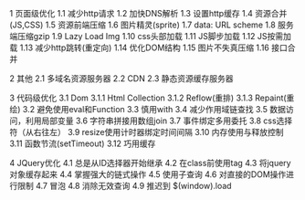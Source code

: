 1 页面级优化
1.1 减少http请求
1.2 加快DNS解析
1.3 设置http缓存
1.4 资源合并(JS,CSS)
1.5 资源前端压缩
1.6 图片精灵(sprite)
1.7 data: URL scheme
1.8 服务端压缩gzip
1.9 Lazy Load Img
1.10 css头部加载
1.11 JS脚步加载
1.12 JS按需加载
1.13 减少http跳转(重定向)
1.14 优化DOM结构
1.15 图片不失真压缩
1.16 接口合并

2 其他
2.1 多域名资源服务器
2.2 CDN
2.3 静态资源缓存服务器

3 代码级优化
3.1 Dom
3.1.1 Html Collection
3.1.2 Reflow(重排)
3.1.3 Repaint(重绘)
3.2 避免使用eval和Function
3.3 慎用with
3.4 减少作用域链查找
3.5 数据访问，利用局部变量
3.6 字符串拼接用数组join
3.7 事件绑定多用委托
3.8 css选择符（从右往左）
3.9 resize使用计时器绑定时间间隔
3.10 内存使用与释放控制
3.11 函数节流(setTimeout)
3.12 巧用缓存

4 JQuery优化
4.1 总是从ID选择器开始继承
4.2 在class前使用tag 
4.3 将jquery对象缓存起来 
4.4 掌握强大的链式操作 
4.5 使用子查询 
4.6 对直接的DOM操作进行限制
4.7 冒泡 
4.8 消除无效查询 
4.9 推迟到 $(window).load

